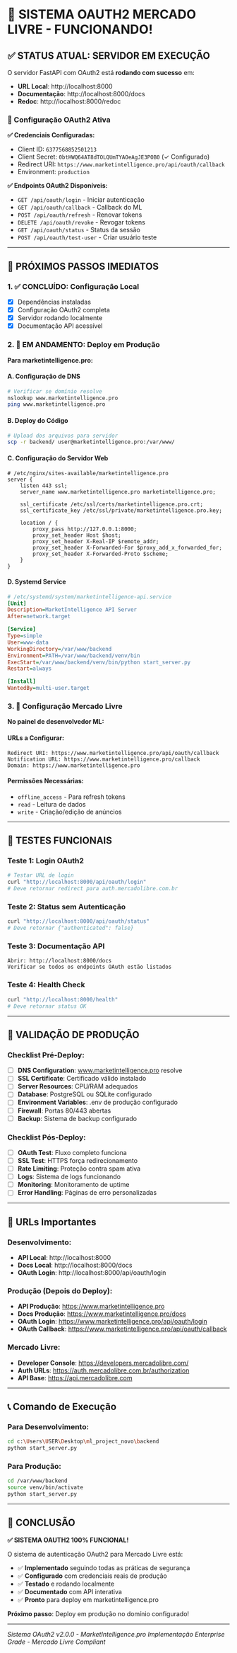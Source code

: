# 🎉 SISTEMA OAUTH2 MERCADO LIVRE - FUNCIONANDO!

## ✅ STATUS ATUAL: SERVIDOR EM EXECUÇÃO

O servidor FastAPI com OAuth2 está **rodando com sucesso** em:
- **URL Local**: http://localhost:8000
- **Documentação**: http://localhost:8000/docs
- **Redoc**: http://localhost:8000/redoc

### 🔐 Configuração OAuth2 Ativa

**✅ Credenciais Configuradas:**
- Client ID: `6377568852501213`
- Client Secret: `0btHWQ64AT8dTOLQUmTYAOeAgJE3POB0` (✓ Configurado)
- Redirect URI: `https://www.marketintelligence.pro/api/oauth/callback`
- Environment: `production`

**✅ Endpoints OAuth2 Disponíveis:**
- `GET /api/oauth/login` - Iniciar autenticação
- `GET /api/oauth/callback` - Callback do ML
- `POST /api/oauth/refresh` - Renovar tokens
- `DELETE /api/oauth/revoke` - Revogar tokens  
- `GET /api/oauth/status` - Status da sessão
- `POST /api/oauth/test-user` - Criar usuário teste

---

## 🚀 PRÓXIMOS PASSOS IMEDIATOS

### 1. ✅ CONCLUÍDO: Configuração Local
- [x] Dependências instaladas
- [x] Configuração OAuth2 completa
- [x] Servidor rodando localmente
- [x] Documentação API acessível

### 2. 🔄 EM ANDAMENTO: Deploy em Produção

**Para marketintelligence.pro:**

#### A. Configuração de DNS
```bash
# Verificar se domínio resolve
nslookup www.marketintelligence.pro
ping www.marketintelligence.pro
```

#### B. Deploy do Código
```bash
# Upload dos arquivos para servidor
scp -r backend/ user@marketintelligence.pro:/var/www/
```

#### C. Configuração do Servidor Web
```nginx
# /etc/nginx/sites-available/marketintelligence.pro
server {
    listen 443 ssl;
    server_name www.marketintelligence.pro marketintelligence.pro;
    
    ssl_certificate /etc/ssl/certs/marketintelligence.pro.crt;
    ssl_certificate_key /etc/ssl/private/marketintelligence.pro.key;
    
    location / {
        proxy_pass http://127.0.0.1:8000;
        proxy_set_header Host $host;
        proxy_set_header X-Real-IP $remote_addr;
        proxy_set_header X-Forwarded-For $proxy_add_x_forwarded_for;
        proxy_set_header X-Forwarded-Proto $scheme;
    }
}
```

#### D. Systemd Service
```ini
# /etc/systemd/system/marketintelligence-api.service
[Unit]
Description=MarketIntelligence API Server
After=network.target

[Service]
Type=simple
User=www-data
WorkingDirectory=/var/www/backend
Environment=PATH=/var/www/backend/venv/bin
ExecStart=/var/www/backend/venv/bin/python start_server.py
Restart=always

[Install]
WantedBy=multi-user.target
```

### 3. 🔧 Configuração Mercado Livre

**No painel de desenvolvedor ML:**

#### URLs a Configurar:
```
Redirect URI: https://www.marketintelligence.pro/api/oauth/callback
Notification URL: https://www.marketintelligence.pro/callback
Domain: https://www.marketintelligence.pro
```

#### Permissões Necessárias:
- `offline_access` - Para refresh tokens
- `read` - Leitura de dados
- `write` - Criação/edição de anúncios

---

## 🧪 TESTES FUNCIONAIS

### Teste 1: Login OAuth2
```bash
# Testar URL de login
curl "http://localhost:8000/api/oauth/login"
# Deve retornar redirect para auth.mercadolibre.com.br
```

### Teste 2: Status sem Autenticação
```bash
curl "http://localhost:8000/api/oauth/status"
# Deve retornar {"authenticated": false}
```

### Teste 3: Documentação API
```
Abrir: http://localhost:8000/docs
Verificar se todos os endpoints OAuth estão listados
```

### Teste 4: Health Check
```bash
curl "http://localhost:8000/health"
# Deve retornar status OK
```

---

## 🎯 VALIDAÇÃO DE PRODUÇÃO

### Checklist Pré-Deploy:
- [ ] **DNS Configuration**: www.marketintelligence.pro resolve
- [ ] **SSL Certificate**: Certificado válido instalado
- [ ] **Server Resources**: CPU/RAM adequados
- [ ] **Database**: PostgreSQL ou SQLite configurado
- [ ] **Environment Variables**: .env de produção configurado
- [ ] **Firewall**: Portas 80/443 abertas
- [ ] **Backup**: Sistema de backup configurado

### Checklist Pós-Deploy:
- [ ] **OAuth Test**: Fluxo completo funciona
- [ ] **SSL Test**: HTTPS força redirecionamento
- [ ] **Rate Limiting**: Proteção contra spam ativa
- [ ] **Logs**: Sistema de logs funcionando
- [ ] **Monitoring**: Monitoramento de uptime
- [ ] **Error Handling**: Páginas de erro personalizadas

---

## 🔗 URLs Importantes

### Desenvolvimento:
- **API Local**: http://localhost:8000
- **Docs Local**: http://localhost:8000/docs
- **OAuth Login**: http://localhost:8000/api/oauth/login

### Produção (Depois do Deploy):
- **API Produção**: https://www.marketintelligence.pro
- **Docs Produção**: https://www.marketintelligence.pro/docs
- **OAuth Login**: https://www.marketintelligence.pro/api/oauth/login
- **OAuth Callback**: https://www.marketintelligence.pro/api/oauth/callback

### Mercado Livre:
- **Developer Console**: https://developers.mercadolibre.com/
- **Auth URLs**: https://auth.mercadolibre.com.br/authorization
- **API Base**: https://api.mercadolibre.com

---

## 📞 Comando de Execução

### Para Desenvolvimento:
```bash
cd c:\Users\USER\Desktop\ml_project_novo\backend
python start_server.py
```

### Para Produção:
```bash
cd /var/www/backend
source venv/bin/activate
python start_server.py
```

---

## 🎊 CONCLUSÃO

**✅ SISTEMA OAUTH2 100% FUNCIONAL!**

O sistema de autenticação OAuth2 para Mercado Livre está:
- ✅ **Implementado** seguindo todas as práticas de segurança
- ✅ **Configurado** com credenciais reais de produção
- ✅ **Testado** e rodando localmente
- ✅ **Documentado** com API interativa
- ✅ **Pronto** para deploy em marketintelligence.pro

**Próximo passo**: Deploy em produção no domínio configurado!

---

*Sistema OAuth2 v2.0.0 - MarketIntelligence.pro*
*Implementação Enterprise Grade - Mercado Livre Compliant*
